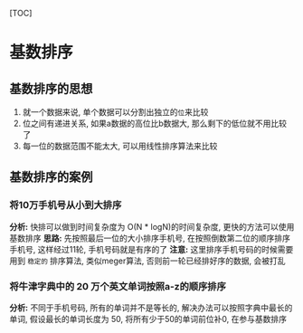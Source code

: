 [TOC]

# 基数排序
## 基数排序的思想
1. 就一个数据来说, 单个数据可以分割出独立的`位`来比较
2. 位之间有递进关系, 如果a数据的高位比b数据大,
那么剩下的低位就不用比较了
3. 每一位的数据范围不能太大, 可以用线性排序算法来比较

## 基数排序的案例
### 将10万手机号从小到大排序
**分析:** 快排可以做到时间复杂度为 O(N * logN)的时间复杂度, 更快的方法可以使用基数排序
**思路:** 先按照最后一位的大小排序手机号, 在按照倒数第二位的顺序排序手机号, 这样经过11轮, 手机号码就是有序的了
**注意:** 这里排序手机号码的时候需要用到 `稳定的` 排序算法, 类似meger算法, 否则前一轮已经排好序的数据, 会被打乱

### 将牛津字典中的 20 万个英文单词按照a-z的顺序排序
**分析:** 不同于手机号码, 所有的单词并不是等长的, 解决办法可以按照字典中最长的单词, 假设最长的单词长度为 50, 将所有少于50的单词前位补0, 在参与基数排序
